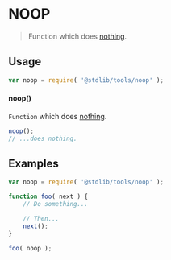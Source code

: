 NOOP
===
> Function which does [nothing][nop].

<!-- <usage> -->
## Usage

``` javascript
var noop = require( '@stdlib/tools/noop' );
```

#### noop()

`Function` which does [nothing][nop].

``` javascript
noop();
// ...does nothing.
```
<!-- </usage> -->

<!-- <examples> -->
## Examples

``` javascript
var noop = require( '@stdlib/tools/noop' );

function foo( next ) {
	// Do something...

	// Then...
	next();
}

foo( noop );
```
<!-- </examples> -->

<!-- <links> -->
[nop]: https://en.wikipedia.org/wiki/NOP
<!-- </links> -->
